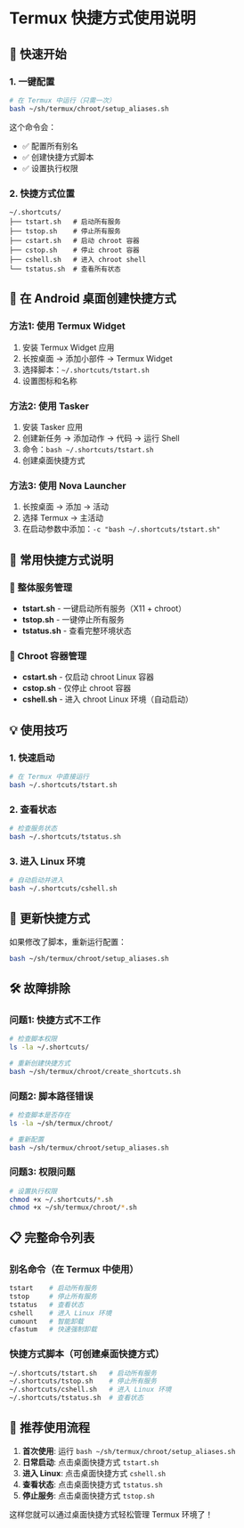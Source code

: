 # Termux 快捷方式使用说明

## 🚀 快速开始

### 1. 一键配置
```bash
# 在 Termux 中运行（只需一次）
bash ~/sh/termux/chroot/setup_aliases.sh
```

这个命令会：
- ✅ 配置所有别名
- ✅ 创建快捷方式脚本
- ✅ 设置执行权限

### 2. 快捷方式位置
```
~/.shortcuts/
├── tstart.sh   # 启动所有服务
├── tstop.sh    # 停止所有服务
├── cstart.sh   # 启动 chroot 容器
├── cstop.sh    # 停止 chroot 容器
├── cshell.sh   # 进入 chroot shell
└── tstatus.sh  # 查看所有状态
```

## 📱 在 Android 桌面创建快捷方式

### 方法1: 使用 Termux Widget
1. 安装 Termux Widget 应用
2. 长按桌面 → 添加小部件 → Termux Widget
3. 选择脚本：`~/.shortcuts/tstart.sh`
4. 设置图标和名称

### 方法2: 使用 Tasker
1. 安装 Tasker 应用
2. 创建新任务 → 添加动作 → 代码 → 运行 Shell
3. 命令：`bash ~/.shortcuts/tstart.sh`
4. 创建桌面快捷方式

### 方法3: 使用 Nova Launcher
1. 长按桌面 → 添加 → 活动
2. 选择 Termux → 主活动
3. 在启动参数中添加：`-c "bash ~/.shortcuts/tstart.sh"`

## 🔧 常用快捷方式说明

### 📱 整体服务管理
- **tstart.sh** - 一键启动所有服务（X11 + chroot）
- **tstop.sh** - 一键停止所有服务
- **tstatus.sh** - 查看完整环境状态

### 🐧 Chroot 容器管理
- **cstart.sh** - 仅启动 chroot Linux 容器
- **cstop.sh** - 仅停止 chroot 容器
- **cshell.sh** - 进入 chroot Linux 环境（自动启动）

## 💡 使用技巧

### 1. 快速启动
```bash
# 在 Termux 中直接运行
bash ~/.shortcuts/tstart.sh
```

### 2. 查看状态
```bash
# 检查服务状态
bash ~/.shortcuts/tstatus.sh
```

### 3. 进入 Linux 环境
```bash
# 自动启动并进入
bash ~/.shortcuts/cshell.sh
```

## 🔄 更新快捷方式

如果修改了脚本，重新运行配置：
```bash
bash ~/sh/termux/chroot/setup_aliases.sh
```

## 🛠️ 故障排除

### 问题1: 快捷方式不工作
```bash
# 检查脚本权限
ls -la ~/.shortcuts/

# 重新创建快捷方式
bash ~/sh/termux/chroot/create_shortcuts.sh
```

### 问题2: 脚本路径错误
```bash
# 检查脚本是否存在
ls -la ~/sh/termux/chroot/

# 重新配置
bash ~/sh/termux/chroot/setup_aliases.sh
```

### 问题3: 权限问题
```bash
# 设置执行权限
chmod +x ~/.shortcuts/*.sh
chmod +x ~/sh/termux/chroot/*.sh
```

## 📋 完整命令列表

### 别名命令（在 Termux 中使用）
```bash
tstart    # 启动所有服务
tstop     # 停止所有服务
tstatus   # 查看状态
cshell    # 进入 Linux 环境
cumount   # 智能卸载
cfastum   # 快速强制卸载
```

### 快捷方式脚本（可创建桌面快捷方式）
```bash
~/.shortcuts/tstart.sh   # 启动所有服务
~/.shortcuts/tstop.sh    # 停止所有服务
~/.shortcuts/cshell.sh   # 进入 Linux 环境
~/.shortcuts/tstatus.sh  # 查看状态
```

## 🎯 推荐使用流程

1. **首次使用**: 运行 `bash ~/sh/termux/chroot/setup_aliases.sh`
2. **日常启动**: 点击桌面快捷方式 `tstart.sh`
3. **进入 Linux**: 点击桌面快捷方式 `cshell.sh`
4. **查看状态**: 点击桌面快捷方式 `tstatus.sh`
5. **停止服务**: 点击桌面快捷方式 `tstop.sh`

这样您就可以通过桌面快捷方式轻松管理 Termux 环境了！ 